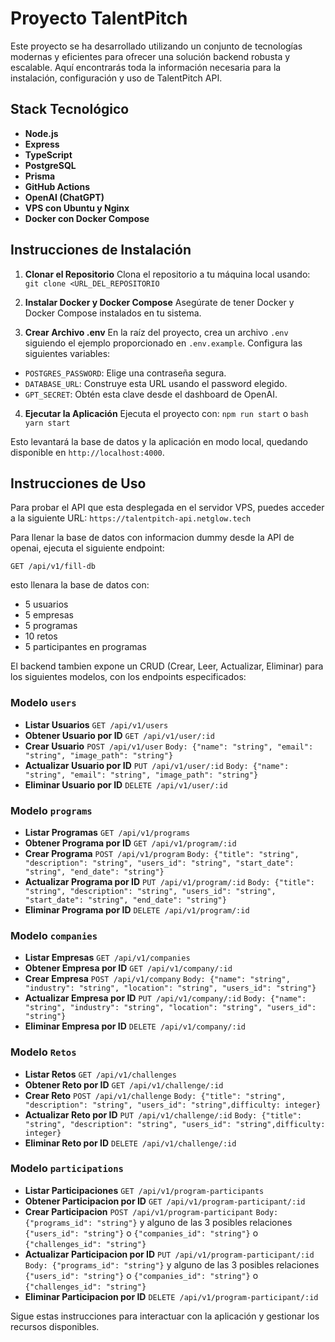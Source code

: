 # Proyecto TalentPitch

Este proyecto se ha desarrollado utilizando un conjunto de tecnologías modernas y eficientes para ofrecer una solución backend robusta y escalable. Aquí encontrarás toda la información necesaria para la instalación, configuración y uso de TalentPitch API.

## Stack Tecnológico

- **Node.js**
- **Express**
- **TypeScript**
- **PostgreSQL**
- **Prisma**
- **GitHub Actions**
- **OpenAI (ChatGPT)**
- **VPS con Ubuntu y Nginx**
- **Docker con Docker Compose**

## Instrucciones de Instalación

1. **Clonar el Repositorio**
   Clona el repositorio a tu máquina local usando: `git clone <URL_DEL_REPOSITORIO`

2. **Instalar Docker y Docker Compose**
   Asegúrate de tener Docker y Docker Compose instalados en tu sistema.

3. **Crear Archivo .env**
   En la raíz del proyecto, crea un archivo `.env` siguiendo el ejemplo proporcionado en `.env.example`. Configura las siguientes variables:

- `POSTGRES_PASSWORD`: Elige una contraseña segura.
- `DATABASE_URL`: Construye esta URL usando el password elegido.
- `GPT_SECRET`: Obtén esta clave desde el dashboard de OpenAI.

4. **Ejecutar la Aplicación**
   Ejecuta el proyecto con: `npm run start` o `bash yarn start`

Esto levantará la base de datos y la aplicación en modo local, quedando disponible en `http://localhost:4000`.

## Instrucciones de Uso

Para probar el API que esta desplegada en el servidor VPS, puedes acceder a la siguiente URL:
`https://talentpitch-api.netglow.tech`

Para llenar la base de datos con informacion dummy desde la API de openai, ejecuta el siguiente endpoint:

`GET /api/v1/fill-db`

esto llenara la base de datos con:

- 5 usuarios
- 5 empresas
- 5 programas
- 10 retos
- 5 participantes en programas

El backend tambien expone un CRUD (Crear, Leer, Actualizar, Eliminar) para los siguientes modelos, con los endpoints especificados:

### Modelo `users`

- **Listar Usuarios**
  `GET /api/v1/users`
- **Obtener Usuario por ID**
  `GET /api/v1/user/:id`
- **Crear Usuario**
  `POST /api/v1/user`
  `Body: {"name": "string", "email": "string", "image_path": "string"}`
- **Actualizar Usuario por ID**
  `PUT /api/v1/user/:id`
  `Body: {"name": "string", "email": "string", "image_path": "string"}`
- **Eliminar Usuario por ID**
  `DELETE /api/v1/user/:id`

### Modelo `programs`

- **Listar Programas**
  `GET /api/v1/programs`
- **Obtener Programa por ID**
  `GET /api/v1/program/:id`
- **Crear Programa**
  `POST /api/v1/program`
  `Body: {"title": "string", "description": "string", "users_id": "string", "start_date": "string", "end_date": "string"}`
- **Actualizar Programa por ID**
  `PUT /api/v1/program/:id`
  `Body: {"title": "string", "description": "string", "users_id": "string", "start_date": "string", "end_date": "string"}`
- **Eliminar Programa por ID**
  `DELETE /api/v1/program/:id`

### Modelo `companies`

- **Listar Empresas**
  `GET /api/v1/companies`
- **Obtener Empresa por ID**
  `GET /api/v1/company/:id`
- **Crear Empresa**
  `POST /api/v1/company`
  `Body: {"name": "string", "industry": "string", "location": "string", "users_id": "string"}`
- **Actualizar Empresa por ID**
  `PUT /api/v1/company/:id`
  `Body: {"name": "string", "industry": "string", "location": "string", "users_id": "string"}`
- **Eliminar Empresa por ID**
  `DELETE /api/v1/company/:id`

### Modelo `Retos`

- **Listar Retos**
  `GET /api/v1/challenges`
- **Obtener Reto por ID**
  `GET /api/v1/challenge/:id`
- **Crear Reto**
  `POST /api/v1/challenge`
  `Body: {"title": "string", "description": "string", "users_id": "string",difficulty: integer}`
- **Actualizar Reto por ID**
  `PUT /api/v1/challenge/:id`
  `Body: {"title": "string", "description": "string", "users_id": "string",difficulty: integer}`
- **Eliminar Reto por ID**
  `DELETE /api/v1/challenge/:id`

### Modelo `participations`

- **Listar Participaciones**
  `GET /api/v1/program-participants`
- **Obtener Participacion por ID**
  `GET /api/v1/program-participant/:id`
- **Crear Participacion**
  `POST /api/v1/program-participant`
  `Body: {"programs_id": "string"}` y alguno de las 3 posibles relaciones `{"users_id": "string"}` o `{"companies_id": "string"}` o `{"challenges_id": "string"}`
- **Actualizar Participacion por ID**
  `PUT /api/v1/program-participant/:id`
  `Body: {"programs_id": "string"}` y alguno de las 3 posibles relaciones `{"users_id": "string"}` o `{"companies_id": "string"}` o `{"challenges_id": "string"}`
- **Eliminar Participacion por ID**
  `DELETE /api/v1/program-participant/:id`

Sigue estas instrucciones para interactuar con la aplicación y gestionar los recursos disponibles.
